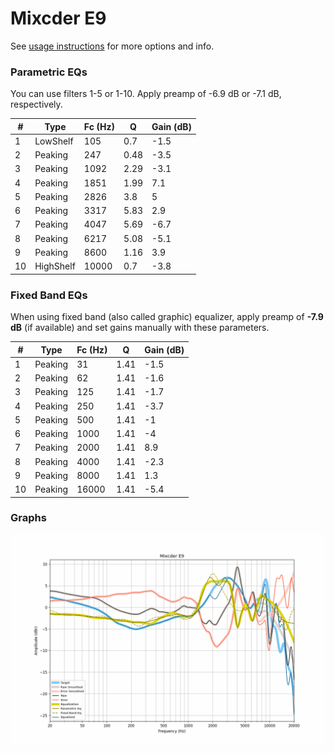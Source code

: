# Mixcder E9
See [usage instructions](https://github.com/jaakkopasanen/AutoEq#usage) for more options and info.

### Parametric EQs
You can use filters 1-5 or 1-10. Apply preamp of -6.9 dB or -7.1 dB, respectively.

|   # | Type      |   Fc (Hz) |    Q |   Gain (dB) |
|-----|-----------|-----------|------|-------------|
|   1 | LowShelf  |       105 | 0.7  |        -1.5 |
|   2 | Peaking   |       247 | 0.48 |        -3.5 |
|   3 | Peaking   |      1092 | 2.29 |        -3.1 |
|   4 | Peaking   |      1851 | 1.99 |         7.1 |
|   5 | Peaking   |      2826 | 3.8  |         5   |
|   6 | Peaking   |      3317 | 5.83 |         2.9 |
|   7 | Peaking   |      4047 | 5.69 |        -6.7 |
|   8 | Peaking   |      6217 | 5.08 |        -5.1 |
|   9 | Peaking   |      8600 | 1.16 |         3.9 |
|  10 | HighShelf |     10000 | 0.7  |        -3.8 |

### Fixed Band EQs
When using fixed band (also called graphic) equalizer, apply preamp of **-7.9 dB** (if available) and set gains manually with these parameters.

|   # | Type    |   Fc (Hz) |    Q |   Gain (dB) |
|-----|---------|-----------|------|-------------|
|   1 | Peaking |        31 | 1.41 |        -1.5 |
|   2 | Peaking |        62 | 1.41 |        -1.6 |
|   3 | Peaking |       125 | 1.41 |        -1.7 |
|   4 | Peaking |       250 | 1.41 |        -3.7 |
|   5 | Peaking |       500 | 1.41 |        -1   |
|   6 | Peaking |      1000 | 1.41 |        -4   |
|   7 | Peaking |      2000 | 1.41 |         8.9 |
|   8 | Peaking |      4000 | 1.41 |        -2.3 |
|   9 | Peaking |      8000 | 1.41 |         1.3 |
|  10 | Peaking |     16000 | 1.41 |        -5.4 |

### Graphs
![](./Mixcder%20E9.png)
